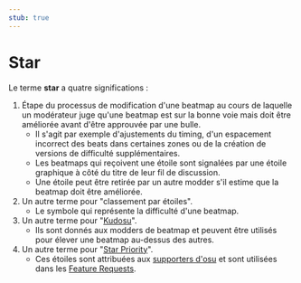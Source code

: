```yaml
---
stub: true
---
```


<!-- term definition is outdated now that forum-based modding is gone -->

<!-- we could keep this as a piece of history or something but "stars" are pretty much only used in the context of "star rating" nowadays (didn't edit the original glossary entry) -->

# Star

Le terme **star** a quatre significations :

1. Étape du processus de modification d'une beatmap au cours de laquelle un modérateur juge qu'une beatmap est sur la bonne voie mais doit être améliorée avant d'être approuvée par une bulle.
   - Il s'agit par exemple d'ajustements du timing, d'un espacement incorrect des beats dans certaines zones ou de la création de versions de difficulté supplémentaires.
   - Les beatmaps qui reçoivent une étoile sont signalées par une étoile graphique à côté du titre de leur fil de discussion.
   - Une étoile peut être retirée par un autre modder s'il estime que la beatmap doit être améliorée.
2. Un autre terme pour "classement par étoiles".
   - Le symbole qui représente la difficulté d'une beatmap.
3. Un autre terme pour "[Kudosu](/wiki/Modding/Kudosu)".
   - Ils sont donnés aux modders de beatmap et peuvent être utilisés pour élever une beatmap au-dessus des autres.
4. Un autre terme pour "[Star Priority](/wiki/Modding/Star_priority)".
   - Ces étoiles sont attribuées aux [supporters d'osu](/wiki/osu!support) et sont utilisées dans les [Feature Requests](https://osu.ppy.sh/community/forums/4).
